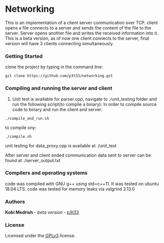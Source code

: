 # Networking
This is an implementation of a client server communication over TCP.
client opens a file connects to a server and sends the content of the file to
the server. Server opens another file and writes the received information into
it. This is a beta version, as of now one client connects to the server, final
version will have 3 clients connecting simultaneously.

### Getting Started
clone the project by typing in the command line:
```
git clone https://github.com/p3t33/networking.git
```

### Compiling and running the server and client
1. Unit test is available for parser.cpp, navigate to ./unit_testing folder and
   run the following script(to compile a binary):
In order to compile source code to binary and run the client and server: 
```
./compile_and_run.sh
```
to compile ony:
```
./compile.sh
```
unit testing for data_proxy.cpp is available at ./unit_test

After server and client ended communication data sent to server can be found
at ./server_output.txt

### Compilers and operating systems
code was compiled with GNU g++ using std=c++11. It was tested on ubuntu 18.04 LTS.
code was tested for memory leaks via valgrind 3.13.0

### Authors

**Kobi Medrish** - *beta version* - [p3t33](https://github.com/p3t33)

### License

Licensed under the [GPLv3](http://www.gnu.org/licenses/gpl-3.0.html) license.